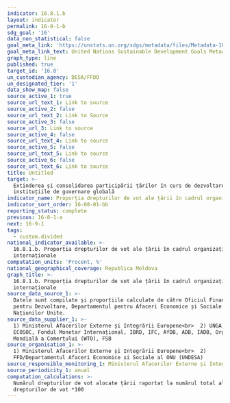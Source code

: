 ```yaml
---
indicator: 16.8.1.b
layout: indicator
permalink: 16-8-1-b
sdg_goal: '16'
data_non_statistical: false
goal_meta_link: 'https://unstats.un.org/sdgs/metadata/files/Metadata-10-06-01.pdf'
goal_meta_link_text: United Nations Sustainable Development Goals Metadata (pdf 1361kB)
graph_type: line
published: true
target_id: '16.8'
un_custodian_agency: DESA/FFDO
un_designated_tier: '1'
data_show_map: false
source_active_1: true
source_url_text_1: Link to source
source_active_2: false
source_url_text_2: Link to Source
source_active_3: false
source_url_3: Link to source
source_active_4: false
source_url_text_4: Link to source
source_active_5: false
source_url_text_5: Link to source
source_active_6: false
source_url_text_6: Link to source
title: Untitled
target: >-
  Extinderea și consolidarea participării țărilor în curs de dezvoltare în
  instituțiile de guvernare globală
indicator_name: Proporția drepturilor de vot ale țării în cadrul organizațiilor internaționale
indicator_sort_order: 16-08-01-bb
reporting_status: complete
previous: 16-8-1-a
next: 16-9-1
tags:
  - custom.divided
national_indicator_available: >-
  16.8.1.b. Proporția drepturilor de vot ale țării în cadrul organizațiilor
  internaționale
computation_units: 'Procent, %'
national_geographical_coverage: Republica Moldova
graph_title: >-
  16.8.1.b. Proporția drepturilor de vot ale țării în cadrul organizațiilor
  internaționale
source_data_source_1: >-
  Datele sunt compilate și proporțiile calculate de către Oficiul Finanțare
  pentru Dezvoltare, Departamentul pentru Afaceri Economice și Sociale al
  Națiunilor Unite.
source_data_supplier_1: >-
  1) Ministerul Afacerilor Externe și Integrării Europene<br>  2) UNGA, UNSC,
  ECOSOC, Fondul Monetar Internațional, IBRD, IFC, AfDB, ADB, IADB, Organizația
  Mondială a Comerțului (WTO), FSB
source_organisation_1: >-
  1) Ministerul Afacerilor Externe și Integrării Europene<br>  2)
  FFD/Departamentul Afaceri Economice și Sociale al ONU (UNDESA)
source_responsible_monitoring_1: Ministerul Afacerilor Externe și Integrării Europene
source_periodicity_1: anual
computation_calculations: >-
  Numărul drepturilor de vot alocate țării raportat la numărul total al
  drepturilor de vot *100
---
```

